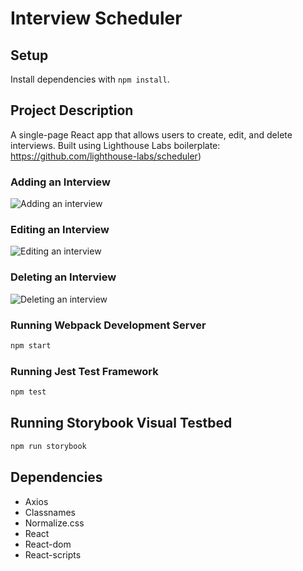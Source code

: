 # Interview Scheduler

## Setup

Install dependencies with `npm install`.

## Project Description

A single-page React app that allows users to create, edit, and delete interviews. Built using Lighthouse Labs boilerplate: https://github.com/lighthouse-labs/scheduler)

### Adding an Interview

![Adding an interview](https://github.com/feltfan/scheduler/blob/master/docs/addappointment.gif?raw=true)

### Editing an Interview

![Editing an interview](https://github.com/feltfan/scheduler/blob/master/docs/editappointment.gif?raw=true)

### Deleting an Interview

![Deleting an interview](<https://github.com/feltfan/scheduler/blob/master/docs/deleteappointment(1).gif?raw=true>)

### Running Webpack Development Server

```sh
npm start
```

### Running Jest Test Framework

```sh
npm test
```

## Running Storybook Visual Testbed

```sh
npm run storybook
```

## Dependencies

- Axios
- Classnames
- Normalize.css
- React
- React-dom
- React-scripts
